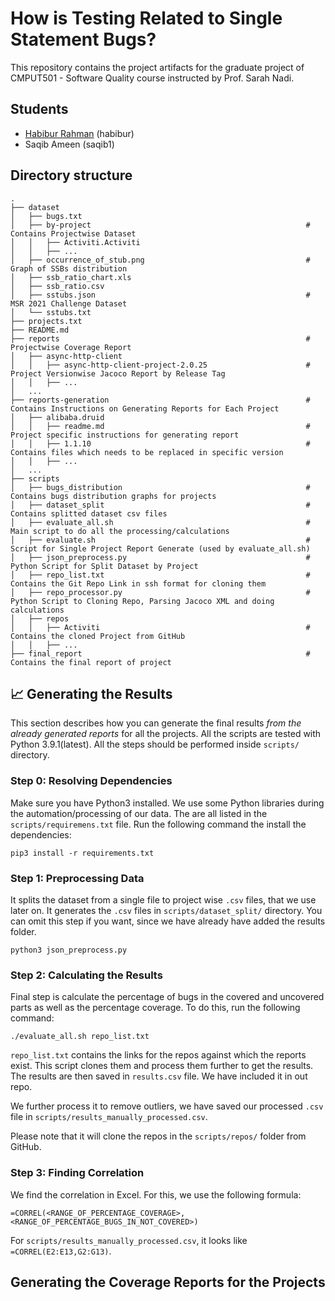 # How is Testing Related to Single Statement Bugs?

This repository contains the project artifacts for the graduate project of CMPUT501 - Software Quality course instructed by Prof. Sarah Nadi.

## Students
 - [Habibur Rahman](https://habibrahman.me) (habibur)
 - Saqib Ameen (saqib1)



## Directory structure

```
.
├── dataset
│   ├── bugs.txt
│   ├── by-project                                                # Contains Projectwise Dataset
│   │   ├── Activiti.Activiti
│   │   ├── ...
│   ├── occurrence_of_stub.png                                    # Graph of SSBs distribution
│   ├── ssb_ratio_chart.xls
│   ├── ssb_ratio.csv
│   ├── sstubs.json                                               # MSR 2021 Challenge Dataset
│   └── sstubs.txt
├── projects.txt
├── README.md
├── reports                                                       # Projectwise Coverage Report
│   ├── async-http-client
│   │   ├── async-http-client-project-2.0.25                      # Project Versionwise Jacoco Report by Release Tag
│   │   ├── ...
│   ...
├── reports-generation                                            # Contains Instructions on Generating Reports for Each Project
│   ├── alibaba.druid
│   │   ├── readme.md                                             # Project specific instructions for generating report
│   │   ├── 1.1.10                                                # Contains files which needs to be replaced in specific version
│   │   ├── ...
│   ...
├── scripts
│   ├── bugs_distribution                                         # Contains bugs distribution graphs for projects
│   ├── dataset_split                                             # Contains splitted dataset csv files
│   ├── evaluate_all.sh                                           # Main script to do all the processing/calculations
│   ├── evaluate.sh                                               # Script for Single Project Report Generate (used by evaluate_all.sh)
│   ├── json_preprocess.py                                        # Python Script for Split Dataset by Project
│   ├── repo_list.txt                                             # Contains the Git Repo Link in ssh format for cloning them
│   ├── repo_processor.py                                         # Python Script to Cloning Repo, Parsing Jacoco XML and doing calculations
│   ├── repos
│   │   ├── Activiti                                              # Contains the cloned Project from GitHub
│   │   ├── ...
├── final_report                                                  # Contains the final report of project
```

## 📈 Generating the Results

This section describes how you can generate the final results *from the already generated reports* for all the projects. All the scripts are tested with Python 3.9.1(latest). All the steps should be performed inside `scripts/` directory.


### Step 0: Resolving Dependencies

Make sure you have Python3 installed. We use some Python libraries during the automation/processing of our data. The are all listed in the `scripts/requiremens.txt` file. Run the following command the install the dependencies:

 ````shell
 pip3 install -r requirements.txt
 ````

### Step 1: Preprocessing Data

It splits the dataset from a single file to project wise `.csv` files, that we use later on. It generates the `.csv` files in `scripts/dataset_split/` directory. You can omit this step if you want, since we have already have added the results folder.

```shell
python3 json_preprocess.py
```

### Step 2: Calculating the Results

Final step is calculate the percentage of bugs in the covered and uncovered parts as well as the percentage coverage. To do this, run the following command:

```shell
./evaluate_all.sh repo_list.txt
```

`repo_list.txt` contains the links for the repos against which the reports exist. This script clones them and process them further to get the results. The results are then saved in `results.csv` file. We have included it in out repo.

We further process it to remove outliers, we have saved our processed `.csv` file in `scripts/results_manually_processed.csv`.

Please note that it will clone the repos in the `scripts/repos/` folder from GitHub.

### Step 3: Finding Correlation

We find the correlation in Excel. For this, we use the following formula:

```
=CORREL(<RANGE_OF_PERCENTAGE_COVERAGE>,<RANGE_OF_PERCENTAGE_BUGS_IN_NOT_COVERED>)
```

For `scripts/results_manually_processed.csv`, it looks like `=CORREL(E2:E13,G2:G13)`.

## Generating the Coverage Reports for the Projects

